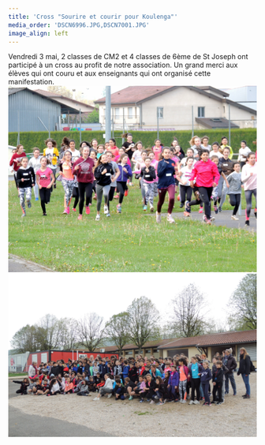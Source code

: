 ```yaml
---
title: 'Cross "Sourire et courir pour Koulenga"'
media_order: 'DSCN6996.JPG,DSCN7001.JPG'
image_align: left
---
```


Vendredi 3 mai, 2 classes de CM2 et 4 classes de 6ème de St Joseph ont participé à un cross au profit de notre association.
Un grand merci aux élèves qui ont couru et aux enseignants qui ont organisé cette manifestation.
![](DSCN7001.JPG)
![](DSCN6996.JPG)